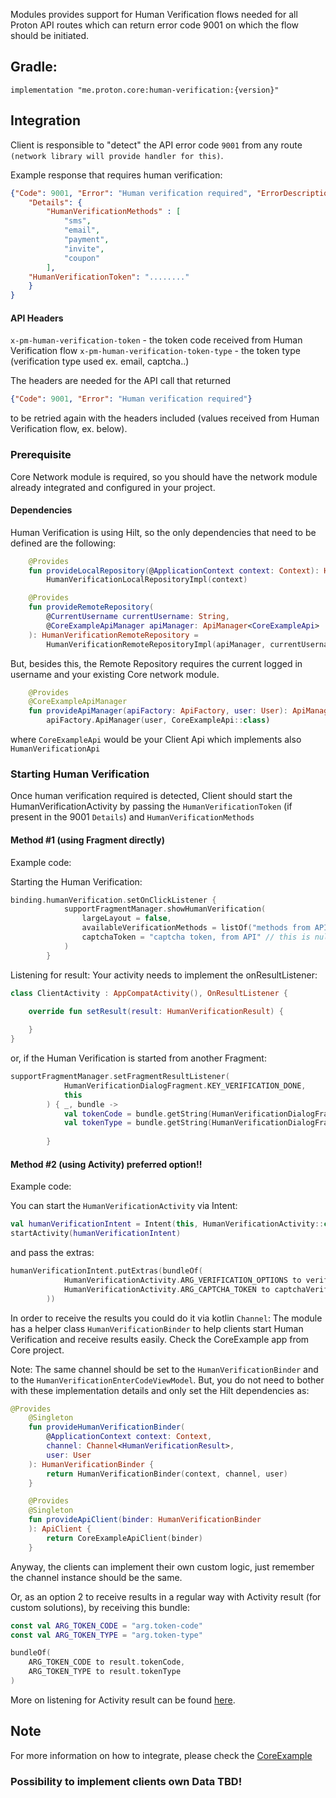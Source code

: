Modules provides support for Human Verification flows needed for all Proton API routes which can 
return error code 9001 on which the flow should be initiated.

## Gradle:

    implementation "me.proton.core:human-verification:{version}"

## Integration
Client is responsible to "detect" the API error code `9001` from any route 
`(network library will provide handler for this)`.

Example response that requires human verification:

```json
{"Code": 9001, "Error": "Human verification required", "ErrorDescription": "",
    "Details": {
        "HumanVerificationMethods" : [
            "sms",
            "email",
            "payment",
            "invite",
            "coupon"
        ],
    "HumanVerificationToken": "........"
    }
}
```

#### API Headers
`x-pm-human-verification-token` - the token code received from Human Verification flow
`x-pm-human-verification-token-type` - the token type (verification type used ex. email, captcha..)

The headers are needed for the API call that returned 
```json
{"Code": 9001, "Error": "Human verification required"}
```
to be retried again with the headers included (values received from Human Verification flow, ex. below).

### Prerequisite
Core Network module is required, so you should have the network module already integrated and configured
in your project.

#### Dependencies
Human Verification is using Hilt, so the only dependencies that need to be defined are the following:
```kotlin
    @Provides
    fun provideLocalRepository(@ApplicationContext context: Context): HumanVerificationLocalRepository =
        HumanVerificationLocalRepositoryImpl(context)

    @Provides
    fun provideRemoteRepository(
        @CurrentUsername currentUsername: String,
        @CoreExampleApiManager apiManager: ApiManager<CoreExampleApi>
    ): HumanVerificationRemoteRepository =
        HumanVerificationRemoteRepositoryImpl(apiManager, currentUsername)
```

But, besides this, the Remote Repository requires the current logged in username and your existing
Core network module.

```kotlin
    @Provides
    @CoreExampleApiManager
    fun provideApiManager(apiFactory: ApiFactory, user: User): ApiManager<CoreExampleApi> =
        apiFactory.ApiManager(user, CoreExampleApi::class)
```
where `CoreExampleApi` would be your Client Api which implements also `HumanVerificationApi`

### Starting Human Verification
Once human verification required is detected, Client should start the HumanVerificationActivity 
by passing the `HumanVerificationToken` (if present in the 9001 `Details`) and `HumanVerificationMethods` 

#### Method #1 (using Fragment directly)
Example code:

Starting the Human Verification:
```kotlin
binding.humanVerification.setOnClickListener {
            supportFragmentManager.showHumanVerification(
                largeLayout = false,
                availableVerificationMethods = listOf("methods from API"),
                captchaToken = "captcha token, from API" // this is nullable, so pass null if absent or omitted
            )
        }
```

Listening for result:
Your activity needs to implement the onResultListener:

```kotlin
class ClientActivity : AppCompatActivity(), OnResultListener {

    override fun setResult(result: HumanVerificationResult) {
        
    }
}
```

or, if the Human Verification is started from another Fragment:

```kotlin
supportFragmentManager.setFragmentResultListener(
            HumanVerificationDialogFragment.KEY_VERIFICATION_DONE,
            this
        ) { _, bundle ->
            val tokenCode = bundle.getString(HumanVerificationDialogFragment.ARG_TOKEN_CODE)
            val tokenType = bundle.getString(HumanVerificationDialogFragment.ARG_TOKEN_TYPE)
            
        }
```
#### Method #2 (using Activity) preferred option!!
Example code:

You can start the `HumanVerificationActivity` via Intent:
```kotlin
val humanVerificationIntent = Intent(this, HumanVerificationActivity::class.java)
startActivity(humanVerificationIntent)
```

and pass the extras:
```kotlin
humanVerificationIntent.putExtras(bundleOf(
            HumanVerificationActivity.ARG_VERIFICATION_OPTIONS to verificationMethods,
            HumanVerificationActivity.ARG_CAPTCHA_TOKEN to captchaVerificationToken
        ))
```
In order to receive the results you could do it via kotlin `Channel`:
The module has a helper class `HumanVerificationBinder` to help clients start Human Verification 
and receive results easily. Check the CoreExample app from Core project.

Note: The same channel should be set to the `HumanVerificationBinder` and to the 
`HumanVerificationEnterCodeViewModel`. But, you do not need to bother with these implementation 
details and only set the Hilt dependencies as:

```kotlin
@Provides
    @Singleton
    fun provideHumanVerificationBinder(
        @ApplicationContext context: Context,
        channel: Channel<HumanVerificationResult>,
        user: User
    ): HumanVerificationBinder {
        return HumanVerificationBinder(context, channel, user)
    }

    @Provides
    @Singleton
    fun provideApiClient(binder: HumanVerificationBinder
    ): ApiClient {
        return CoreExampleApiClient(binder)
    }
```
Anyway, the clients can implement their own custom logic, just remember the channel instance should
be the same.

Or, as an option 2 to receive results in a regular way with Activity result (for custom solutions), 
by receiving this bundle:
```kotlin
const val ARG_TOKEN_CODE = "arg.token-code"
const val ARG_TOKEN_TYPE = "arg.token-type"

bundleOf(
    ARG_TOKEN_CODE to result.tokenCode,
    ARG_TOKEN_TYPE to result.tokenType
)
```

More on listening for Activity result can be found [here](https://developer.android.com/reference/kotlin/androidx/activity/result/ActivityResultCallback). 

## Note
For more information on how to integrate, please check the [CoreExample](https://gitlab.protontech.ch/proton/mobile/android/proton-libs/-/tree/master/coreexample)

### Possibility to implement clients own Data TBD! 
